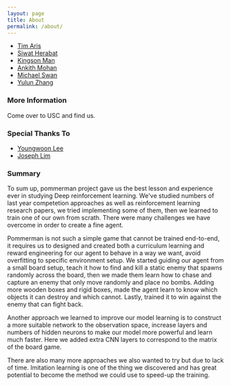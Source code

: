 ```yaml
---
layout: page
title: About
permalink: /about/
---
```


* [Tim Aris](mailto:taris@usc.edu)
* [Siwat Herabat](mailto:herabat@usc.edu)
* [Kingson Man](mailto:kman@usc.edu)
* [Ankith Mohan](mailto:ankithmo@usc.edu)
* [Michael Swan](mailto:rmswan@usc.edu)
* [Yulun Zhang](mailto:yulunzha@usc.edu)

### More Information

Come over to USC and find us.

### Special Thanks To ###

* [Youngwoon Lee](mailto:lee504@usc.edu)
* [Joseph Lim](mailto:jjlim@usc.edu)


### Summary
To sum up, pommerman project gave us the best lesson and experience ever in studying Deep reinforcement learning. We've studied numbers of last year competetion approaches as well as reinforcement learning research papers, we tried implementing some of them, then we learned to train one of our own from scrath. There were many challenges we have overcome in order to create a fine agent.

Pommerman is not such a simple game that cannot be trained end-to-end, it requires us to designed and created both a curriculum learning and reward engineering for our agent to behave in a way we want, avoid overfitting to specific environment setup. We started guiding our agent from a small board setup, teach it how to find and kill a static enemy that spawns randomly across the board, then we made them learn how to chase and capture an enemy that only move randomly and place no bombs. Adding more wooden boxes and rigid boxes, made the agent learn to know which objects it can destroy and which cannot. Lastly, trained it to win against the enemy that can fight back.  

Another approach we learned to improve our model learning is to construct a more suitable network to the observation space, increase layers and numbers of hidden neurons to make our model more powerful and learn much faster. Here we added extra CNN layers to correspond to the matrix of the board game.  

There are also many more approaches we also wanted to try but due to lack of time. Imitation learning is one of the thing we discovered and has great potential to become the method we could use to speed-up the training. 
